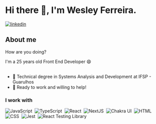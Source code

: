 <h1 align="left">Hi there 👋, I'm Wesley Ferreira.</h1>

<a href="https://linkedin.com/in/wesferoli" target="_blank">
  <img align="center" src="https://img.shields.io/badge/-wesferoli-05122A?style=flat&logo=linkedin&color=blue" alt="linkedin"/>
</a>


## About me
How are you doing?

I'm a 25 years old Front End Developer :smile:
<br></br>
- 🏫 Technical degree in Systems Analysis and Development at IFSP - Guarulhos
- 🔨 Ready to work and willing to help!

### I work with
![JavaScript](https://img.shields.io/badge/-JavaScript-05122A?style=flat&logo=javascript&color=gray)&nbsp;
![TypeScript](https://img.shields.io/badge/-TypeScript-05122A?style=flat&logo=typescript&color=black)&nbsp;
![React](https://img.shields.io/badge/-React-05122A?style=flat&logo=react&color=gray)&nbsp;
![NextJS](https://img.shields.io/badge/-NextJS-05122A?style=flat&logo=next.js&color=black)&nbsp;
![Chakra UI](https://img.shields.io/badge/-Chakra%20UI-05122A?style=flat&logo=chakraui&color=gray)&nbsp;
![HTML](https://img.shields.io/badge/-HTML-05122A?style=flat&logo=HTML5&color=black)&nbsp;
![CSS](https://img.shields.io/badge/-CSS-05122A?style=flat&logo=CSS3&color=gray)&nbsp;
![Jest](https://img.shields.io/badge/-Jest-05122A?style=flat&logo=jest&color=black)&nbsp;
![React Testing Library](https://img.shields.io/badge/-React%20Testing%20Library-05122A?style=flat&logo=testing-library&color=gray)&nbsp;

<!--
### Hi there 👋


**wesferoli/wesferoli** is a ✨ _special_ ✨ repository because its `README.md` (this file) appears on your GitHub profile.

Here are some ideas to get you started:

- 🔭 I’m currently working on ...
- 🌱 I’m currently learning ...
- 👯 I’m looking to collaborate on ...
- 🤔 I’m looking for help with ...
- 💬 Ask me about ...
- 📫 How to reach me: ...
- 😄 Pronouns: ...
- ⚡ Fun fact: ...
-->
